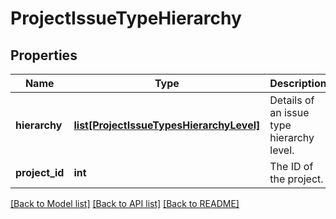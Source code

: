 # ProjectIssueTypeHierarchy

## Properties
Name | Type | Description | Notes
------------ | ------------- | ------------- | -------------
**hierarchy** | [**list[ProjectIssueTypesHierarchyLevel]**](ProjectIssueTypesHierarchyLevel.md) | Details of an issue type hierarchy level. | [optional] 
**project_id** | **int** | The ID of the project. | [optional] 

[[Back to Model list]](../README.md#documentation-for-models) [[Back to API list]](../README.md#documentation-for-api-endpoints) [[Back to README]](../README.md)


